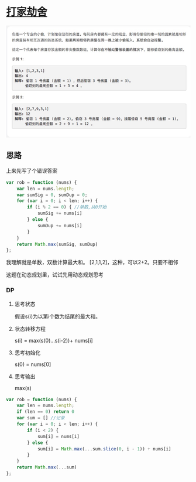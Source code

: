 # [打家劫舍](https://leetcode-cn.com/explore/interview/card/top-interview-questions-easy/23/dynamic-programming/57/)

![rob](./imgs/rob.png)

## 思路

上来先写了个错误答案

```js
var rob = function (nums) {
    var len = nums.length;
    var sumSig = 0, sumDup = 0;
    for (var i = 0; i < len; i++) {
        if (i % 2 == 0) { //单数,从0开始
            sumSig += nums[i]
        } else {
            sumDup += nums[i]
        }
    }
    return Math.max(sumSig, sumDup)
};
```
我理解就是单数，双数计算最大和。
[2,1,1,2]，这种，可以2+2。只要不相邻

这题在动态规划里，试试先用动态规划思考

### DP

1. 思考状态

    假设s(i)为以第i个数为结尾的最大和。

2. 状态转移方程

    s(i) = max(s(0)...s(i-2))+ nums[i]

3. 思考初始化

    s(0) = nums[0]

4. 思考输出

    max(s)


```js
var rob = function (nums) {
    var len = nums.length;
    if (len == 0) return 0
    var sum = [] //记录
    for (var i = 0; i < len; i++) {
        if (i < 2) {
            sum[i] = nums[i]
        } else {
            sum[i] = Math.max(...sum.slice(0, i - 1)) + nums[i]
        }
    }
    return Math.max(...sum)
};
```